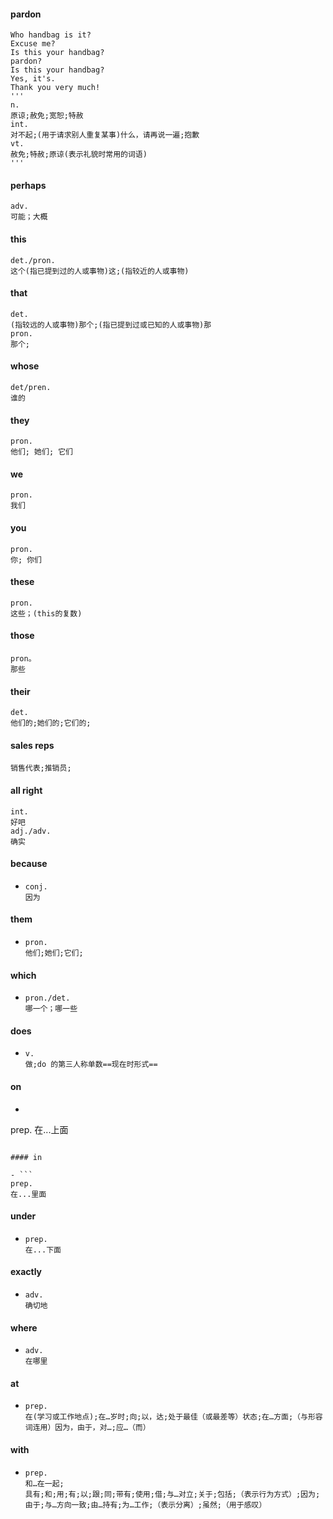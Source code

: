 ####  pardon

```
Who handbag is it?
Excuse me?
Is this your handbag?
pardon?
Is this your handbag?
Yes, it's.
Thank you very much!
'''
n. 
原谅;赦免;宽恕;特赦
int.
对不起;(用于请求别人重复某事)什么，请再说一遍;抱歉
vt.
赦免;特赦;原谅(表示礼貌时常用的词语)
'''
```

#### perhaps

```
adv.
可能；大概
```

#### this

```
det./pron.
这个(指已提到过的人或事物)这;(指较近的人或事物)
```

#### that

```
det.
(指较远的人或事物)那个;(指已提到过或已知的人或事物)那
pron.
那个;
```

#### whose

```
det/pren.
谁的
```

#### they

```
pron.
他们; 她们; 它们
```

#### we

```
pron.
我们
```

#### you

```
pron.
你; 你们
```

#### these

```
pron.
这些；(this的复数)
```

#### those

```
pron。
那些
```

#### their

```
det.
他们的;她们的;它们的;
```

#### sales reps

```
销售代表;推销员;
```

#### all right

```
int.
好吧
adj./adv.
确实
```

#### because

- ```
  conj.
  因为
  ```

#### them

- ```
  pron.
  他们;她们;它们;
  ```

#### which

- ```
  pron./det.
  哪一个；哪一些
  ```

#### does

- ```
  v.
  做;do 的第三人称单数==现在时形式==
  ```


#### on

-  ```
  prep.
  在...上面
  ```

#### in

- ```
  prep.
  在...里面
  ```

#### under

- ```
  prep.
  在...下面
  ```


#### exactly

- ```
  adv.
  确切地
  ```


#### where

- ```
  adv.
  在哪里
  ```

#### at

- ```
  prep.
  在(学习或工作地点);在…岁时;向;以，达;处于最佳（或最差等）状态;在…方面;（与形容词连用）因为，由于，对…;应…（而）
  ```

#### with

- ```
  prep.
  和…在一起;
  具有;和;用;有;以;跟;同;带有;使用;借;与…对立;关于;包括;（表示行为方式）;因为;由于;与…方向一致;由…持有;为…工作;（表示分离）;虽然;（用于感叹）
  ```